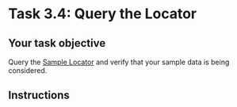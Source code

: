 # Task 3.4: Query the Locator

## Your task objective

Query the [Sample Locator](https://locator.bschn.ikmx.cloud) and verify that
your sample data is being considered.

## Instructions

